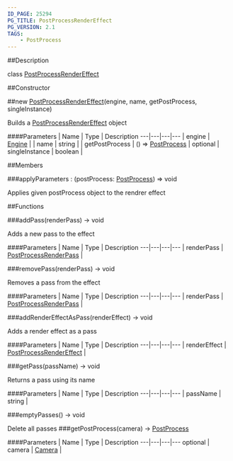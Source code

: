 ```yaml
---
ID_PAGE: 25294
PG_TITLE: PostProcessRenderEffect
PG_VERSION: 2.1
TAGS:
    - PostProcess
---
```

##Description

class [PostProcessRenderEffect](/classes/2.2-alpha/PostProcessRenderEffect)



##Constructor

##new [PostProcessRenderEffect](/classes/2.2-alpha/PostProcessRenderEffect)(engine, name, getPostProcess, singleInstance)

Builds a [PostProcessRenderEffect](/classes/2.2-alpha/PostProcessRenderEffect) object

####Parameters
 | Name | Type | Description
---|---|---|---
 | engine | [Engine](/classes/2.2-alpha/Engine) | 
 | name | string | 
 | getPostProcess | () =&gt; [PostProcess](/classes/2.2-alpha/PostProcess) | 
optional | singleInstance | boolean | 

##Members

###applyParameters : (postProcess: [PostProcess](/classes/2.2-alpha/PostProcess)) =&gt; void

Applies given postProcess object to the rendrer effect

##Functions

###addPass(renderPass) &rarr; void

Adds a new pass to the effect

####Parameters
 | Name | Type | Description
---|---|---|---
 | renderPass | [PostProcessRenderPass](/classes/2.2-alpha/PostProcessRenderPass) | 

###removePass(renderPass) &rarr; void

Removes a pass from the effect

####Parameters
 | Name | Type | Description
---|---|---|---
 | renderPass | [PostProcessRenderPass](/classes/2.2-alpha/PostProcessRenderPass) | 

###addRenderEffectAsPass(renderEffect) &rarr; void

Adds a render effect as a pass

####Parameters
 | Name | Type | Description
---|---|---|---
 | renderEffect | [PostProcessRenderEffect](/classes/2.2-alpha/PostProcessRenderEffect) | 

###getPass(passName) &rarr; void

Returns a pass using its name

####Parameters
 | Name | Type | Description
---|---|---|---
 | passName | string | 

###emptyPasses() &rarr; void

Delete all passes
###getPostProcess(camera) &rarr; [PostProcess](/classes/2.2-alpha/PostProcess)



####Parameters
 | Name | Type | Description
---|---|---|---
optional | camera | [Camera](/classes/2.2-alpha/Camera) | 

